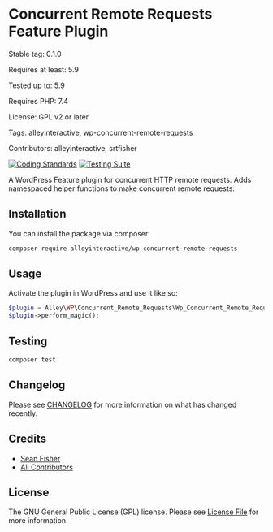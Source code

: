 # Concurrent Remote Requests Feature Plugin

Stable tag: 0.1.0

Requires at least: 5.9

Tested up to: 5.9

Requires PHP: 7.4

License: GPL v2 or later

Tags: alleyinteractive, wp-concurrent-remote-requests

Contributors: alleyinteractive, srtfisher

[![Coding Standards](https://github.com/alleyinteractive/wp-concurrent-remote-requests/actions/workflows/coding-standards.yml/badge.svg)](https://github.com/alleyinteractive/wp-concurrent-remote-requests/actions/workflows/coding-standards.yml)
[![Testing Suite](https://github.com/alleyinteractive/wp-concurrent-remote-requests/actions/workflows/unit-test.yml/badge.svg)](https://github.com/alleyinteractive/wp-concurrent-remote-requests/actions/workflows/unit-test.yml)

A WordPress Feature plugin for concurrent HTTP remote requests. Adds namespaced
helper functions to make concurrent remote requests.

## Installation

You can install the package via composer:

```bash
composer require alleyinteractive/wp-concurrent-remote-requests
```

## Usage

Activate the plugin in WordPress and use it like so:

```php
$plugin = Alley\WP\Concurrent_Remote_Requests\Wp_Concurrent_Remote_Requests\Wp_Concurrent_Remote_Requests();
$plugin->perform_magic();
```

## Testing

```bash
composer test
```

## Changelog

Please see [CHANGELOG](CHANGELOG.md) for more information on what has changed recently.

## Credits

- [Sean Fisher](https://github.com/srtfisher)
- [All Contributors](../../contributors)

## License

The GNU General Public License (GPL) license. Please see [License File](LICENSE) for more information.
